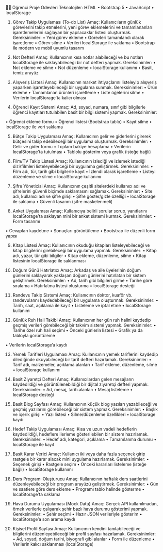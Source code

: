 👨‍🎓 Öğrenci Proje Ödevleri
Teknolojiler: HTML • Bootstrap 5 • JavaScript • localStorage

1. Görev Takip Uygulaması (To-do List)
Amaç: Kullanıcıların günlük görevlerini takip etmelerini, yeni görev eklemelerini ve tamamlananları işaretlemelerini
sağlayan bir yapılacaklar listesi oluşturmak.
Gereksinimler:
• Yeni görev ekleme
• Görevleri tamamlandı olarak işaretleme
• Görev silme
• Verileri localStorage ile saklama
• Bootstrap ile modern ve mobil uyumlu tasarım

2. Not Defteri
Amaç: Kullanıcının kısa notlar alabileceği ve bu notları localStorage ile saklayabileceği bir not defteri yapmak.
Gereksinimler:
• Not ekleme ve silme
• Not düzenleme
• localStorage kullanımı
• Basit, temiz arayüz

3. Alışveriş Listesi
Amaç: Kullanıcının market ihtiyaçlarını listeleyip alışveriş yaparken işaretleyebileceği bir uygulama sunmak.
Gereksinimler:
• Ürün ekleme
• Tamamlanan ürünleri işaretleme
• Liste öğelerini silme
• Verilerin localStorage’ta kalıcı olması

4. Öğrenci Kayıt Sistemi
Amaç: Ad, soyad, numara, sınıf gibi bilgilerle öğrenci kayıtları tutulabilen basit bir bilgi sistemi yapmak.
Gereksinimler:

• Öğrenci ekleme formu
• Öğrenci listesi (Bootstrap tablo)
• Kayıt silme
• localStorage ile veri saklama

5. Bütçe Takip Uygulaması
Amaç: Kullanıcının gelir ve giderlerini girerek bütçesini takip edebileceği bir uygulama oluşturmak.
Gereksinimler:
• Gelir ve gider formu
• Toplam bakiye hesaplama
• Verilerin localStorage’ta tutulması
• Tablolu gösterim veya grafik (isteğe bağlı)

6. Film/TV Takip Listesi
Amaç: Kullanıcının izlediği ve izlemek istediği dizi/filmleri listeleyebileceği bir uygulama geliştirmek.
Gereksinimler:
• Film adı, tür, tarih gibi bilgilerle kayıt
• İzlendi olarak işaretleme
• Listeyi düzenleme ve silme
• localStorage kullanımı

7. Şifre Yöneticisi
Amaç: Kullanıcının çeşitli sitelerdeki kullanıcı adı ve şifrelerini güvenli biçimde saklamasını sağlamak.
Gereksinimler:
• Site adı, kullanıcı adı ve şifre girişi
• Şifre göster/gizle özelliği
• localStorage ile saklama
• Güvenli tasarım (şifre maskelenmeli)

8. Anket Uygulaması
Amaç: Kullanıcıya belirli sorular sorup, yanıtlarını localStorage’ta saklayan mini bir anket sistemi kurmak.
Gereksinimler:
• Form tasarımı

• Cevapları kaydetme
• Sonuçları görüntüleme
• Bootstrap ile düzenli form yapısı

9. Kitap Listesi
Amaç: Kullanıcının okuduğu kitapları listeleyebileceği ve kitap bilgilerini girebileceği bir uygulama yapmak.
Gereksinimler:
• Kitap adı, yazar, tür gibi bilgiler
• Kitap ekleme, düzenleme, silme
• Kitap listesinin localStorage ile saklanması

10. Doğum Günü Hatırlatıcı
Amaç: Arkadaş ve aile üyelerinin doğum günlerini saklayarak yaklaşan doğum günlerini hatırlatan bir sistem
geliştirmek.
Gereksinimler:
• Ad, tarih gibi bilgileri girme
• Tarihe göre sıralama
• Hatırlatma listesi oluşturma
• localStorage desteği

11. Randevu Takip Sistemi
Amaç: Kullanıcının doktor, kuaför vb. randevularını kaydedebileceği bir uygulama oluşturmak.
Gereksinimler:
• Tarih, saat, açıklama ile kayıt
• Listeleme ve iptal etme
• localStorage kullanımı

12. Günlük Ruh Hali Takibi
Amaç: Kullanıcının her gün ruh halini kaydedip geçmiş verileri görebileceği bir takvim sistemi yapmak.
Gereksinimler:
• Tarihe özel ruh hali seçimi
• Önceki günlerin listesi
• Grafik ya da tabloyla görüntüleme

• Verilerin localStorage’a kaydı

13. Yemek Tarifleri Uygulaması
Amaç: Kullanıcının yemek tariflerini kaydedip dilediğinde okuyabileceği bir tarif defteri hazırlamak.
Gereksinimler:
• Tarif adı, malzemeler, açıklama alanları
• Tarif ekleme, düzenleme, silme
• localStorage kullanımı

14. Basit Ziyaretçi Defteri
Amaç: Kullanıcılardan gelen mesajların kaydedildiği ve görüntülenebildiği bir dijital ziyaretçi defteri yapmak.
Gereksinimler:
• Ad, mesaj, tarih alanları
• Mesaj listeleme
• localStorage desteği

15. Basit Blog Sayfası
Amaç: Kullanıcının küçük blog yazıları yazabileceği ve geçmiş yazılarını görebileceği bir sistem yapmak.
Gereksinimler:
• Başlık ve içerik girişi
• Yazı listesi
• Silme/düzenleme özellikleri
• localStorage kaydı

16. Hedef Takip Uygulaması
Amaç: Kısa ve uzun vadeli hedeflerin kaydedildiği, hedeflere ilerleme gösterilebilen bir sistem hazırlamak.
Gereksinimler:
• Hedef adı, kategori, açıklama
• Tamamlanma durumu
• localStorage ile kayıt

17. Basit Karar Verici
Amaç: Kullanıcı iki veya daha fazla seçenek girip rastgele bir karar alacak mini uygulama hazırlamak.
Gereksinimler:
• Seçenek girişi
• Rastgele seçim
• Önceki kararları listeleme (isteğe bağlı)
• localStorage kullanımı

18. Ders Programı Oluşturucu
Amaç: Kullanıcının haftalık ders saatlerini düzenleyebileceği bir program arayüzü geliştirmek.
Gereksinimler:
• Gün ve saatlere göre ders ekleme
• Programı tablo halinde gösterme
• localStorage’ta saklama

19. Hava Durumu Uygulaması (Mock Data)
Amaç: Gerçek API kullanılmadan, örnek verilerle çalışarak şehir bazlı hava durumu gösterimi yapmak.
Gereksinimler:
• Şehir seçimi
• Hazır JSON verileriyle gösterim
• localStorage’a son arama kaydı

20. Kişisel Profil Sayfası
Amaç: Kullanıcının kendini tanıtabileceği ve bilgilerini düzenleyebileceği bir profil sayfası hazırlamak.
Gereksinimler:
• Ad, soyad, doğum tarihi, biyografi gibi alanlar
• Form ile düzenleme
• Verilerin kalıcı saklanması (localStorage)
